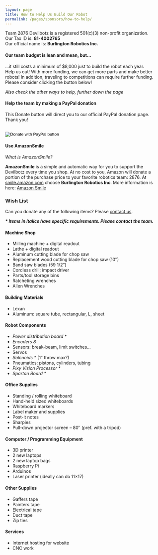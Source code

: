 ```yaml
---
layout: page
title: How to Help Us Build Our Robot
permalink: /pages/sponsors/how-to-help/
---			
```


<article id="post-907" class="page type-page status-publish" itemtype="https://schema.org/CreativeWork"
  itemscope>
  <div class="inside-article">
    <div class="entry-content" itemprop="text">
      <p>Team 2876 Devilbotz is a registered 501(c)(3) non-profit organization.<br />
        Our Tax ID is: <strong>81-4002765</strong><br />
        Our official name is: <strong>Burlington Robotics Inc.</strong>
      </p>
      <h4>Our team budget is lean and mean, but&#8230;</h4>
      <p>&#8230;it still costs a minimum of $8,000 just to build the robot each year.<br />
        Help us out! With more funding, we can get more parts and make better robots! In addition, traveling to competitions can require further funding. Please consider clicking the button below!
      </p>
      <p><em>Also check the other ways to help, further down the page</em></p>
      <h4>Help the team by making a PayPal donation</h4>
      <p>This Donate button will direct you to our official PayPal donation page. Thank you!</p>
      <form action="https://www.paypal.com/donate" method="post" target="_top">
        <input type="hidden" name="hosted_button_id" value="RAJEAEPWS5PY4" /><br />
        <input type="image" src="https://www.paypalobjects.com/en_US/i/btn/btn_donate_LG.gif" border="0" name="submit"
          title="PayPal - The safer, easier way to pay online!" alt="Donate with PayPal button" /><br />
        <img alt="" border="0" src="https://www.paypal.com/en_US/i/scr/pixel.gif" width="1" height="1" /><br />
      </form>
      <h4>Use AmazonSmile</h4>
      <p><em>What is AmazonSmile?</em></p>
      <p><strong>AmazonSmile</strong> is a simple and automatic way for you to support the Devilbotz every time you shop. At no cost to you, Amazon will donate a portion of the purchase price to your favorite robotics team: 2876. At <a href="https://smile.amazon.com" target="_blank" rel="noopener">smile.amazon.com</a> choose
        <strong>Burlington Robotics Inc</strong>. More information is here: <a
          href="https://smile.amazon.com/gp/chpf/about/ref=smi_se_dshb_aas_saas" target="_blank" rel="noopener">Amazon Smile</a></p>
      <h3>Wish List</h3>
      <p>Can you donate any of the following items? Please <a href="http://www.bhsrobotix.com/contact/">contact us</a>.
      </p>
      <p><em><strong>* Items in italics have specific requirements. Please contact the team.</strong></em></p>
      <h4>Machine Shop</h4>
      <ul>
        <li>Milling machine + digital readout</li>
        <li>Lathe + digital readout</li>
        <li>Aluminum cutting blade for chop saw</li>
        <li>Replacement wood cutting blade for chop saw (10&#8243;)</li>
        <li>Band saw blades (59 1/2&#8243;)</li>
        <li>Cordless drill; impact driver</li>
        <li>Parts/tool storage bins</li>
        <li>Ratcheting wrenches</li>
        <li>Allen Wrenches</li>
      </ul>
      <h4>Building Materials</h4>
      <ul>
        <!-- 
        <li>Plywood</li>
        <li>2"x4"s</li>
        -->
        </p>
        <li>Lexan</li>
        <li>Aluminum: square tube, rectangular, L, sheet</li>
      </ul>
      <h4>Robot Components</h4>
      <ul>
        <li><em>Power distribution board *</em></li>
        <li><em>Encoders 8</em></li>
        <li>Sensors: break-beam, limit switches&#8230;</li>
        <li>Servos</li>
        <li><em>Solenoids *</em> (1” throw max?)</li>
        <li>Pneumatics: pistons, cylinders, tubing</li>
        <li><em>Pixy Vision Processor *</em></li>
        <li><em>Spartan Board *</em></li>
      </ul>
      <h4>Office Supplies</h4>
      <ul>
        <li>Standing / rolling whiteboard</li>
        <li>Hand-held sized whiteboards</li>
        <li>Whiteboard markers</li>
        <li>Label maker and supplies</li>
        <li>Post-it notes</li>
        <li>Sharpies</li>
        <li>Pull-down projector screen &#8211; 80&#8243; (pref. with a tripod)</li>
      </ul>
      <h4>Computer / Programming Equipment</h4>
      <ul>
        <li>3D printer</li>
        <li>2 new laptops</li>
        <li>2 new laptop bags</li>
        <li>Raspberry Pi</li>
        <li>Arduinos</li>
        <li>Laser printer (ideally can do 11&#215;17)</li>
      </ul>
      <h4>Other Supplies</h4>
      <ul>
        <li>Gaffers tape</li>
        <li>Painters tape</li>
        <li>Electrical tape</li>
        <li>Duct tape</li>
        <li>Zip ties</li>
      </ul>
      <h4>Services</h4>
      <ul>
        <li>Internet hosting for website</li>
        <li>CNC work</li>
      </ul>
    </div>

  </div>
</article>
